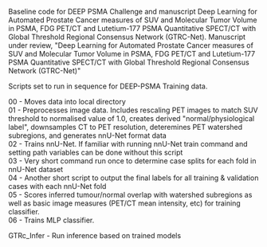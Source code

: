 Baseline code for DEEP PSMA Challenge and manuscript Deep Learning for Automated Prostate Cancer measures of SUV and Molecular Tumor Volume in PSMA, FDG PET/CT and Lutetium-177 PSMA Quantitative SPECT/CT with Global Threshold Regional Consensus Network (GTRC-Net).
Manuscript under review, "Deep Learning for Automated Prostate Cancer measures of SUV and Molecular Tumor Volume in PSMA, FDG PET/CT and Lutetium-177 PSMA Quantitative SPECT/CT with Global Threshold Regional Consensus Network (GTRC-Net)"



Scripts set to run in sequence for DEEP-PSMA Training data. 

00 - Moves data into local directory  
01 - Preprocesses image data. Includes rescaling PET images to match SUV threshold to normalised value of 1.0, creates derived "normal/physiological label", downsamples CT to PET resolution, deteremines PET watershed subregions, and generates nnU-Net format data  
02 - Trains nnU-Net. If familiar with running nnU-Net train command and setting path variables can be done without this script  
03 - Very short command run once to determine case splits for each fold in nnU-Net dataset  
04 - Another short script to output the final labels for all training & validation cases with each nnU-Net fold  
05 - Scores inferred tumour/normal overlap with watershed subregions as well as basic image measures (PET/CT mean intensity, etc) for training classifier.  
06 - Trains MLP classifier.   
  
GTRc_Infer - Run inference based on trained models  
